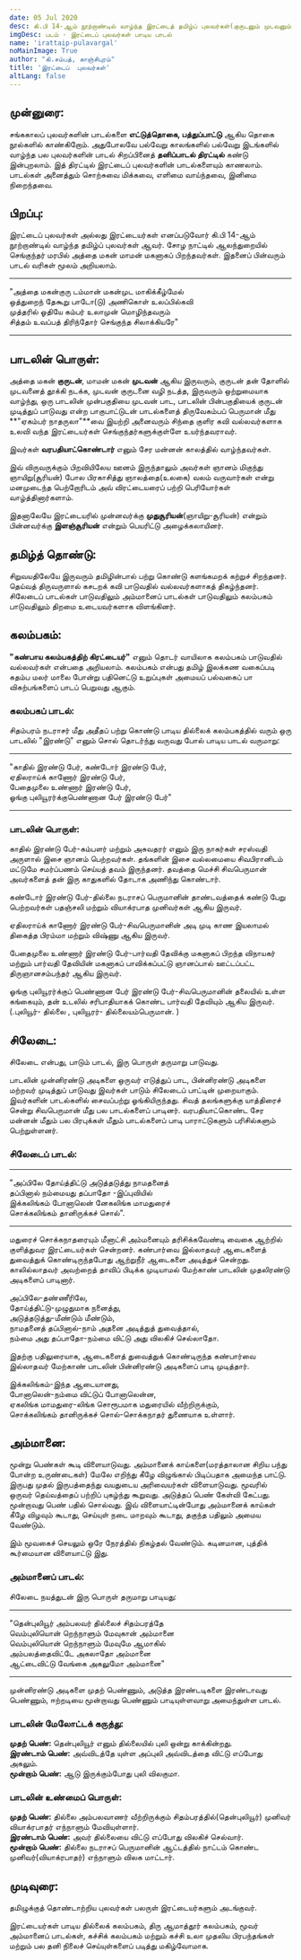 ```yaml
---
date: 05 Jul 2020
desc: கி.பி 14-ஆம் நூற்றாண்டில் வாழ்ந்த இரட்டைத் தமிழ்ப் புலவர்கள்(குருடனும் முடவனும்)
imgDesc: படம் - இரட்டைப் புலவர்கள் பாடிய பாடல்
name: 'irattaip-pulavargal'
noMainImage: True
author: "கி.சம்பத், காஞ்சிபுரம்"
title: 'இரட்டைப்  புலவர்கள்'
altLang: false
---
```

<div>
    <adsbygoogle />
</div>
<Adsense
          data-ad-client="ca-pub-3042269102042405"
          data-ad-slot="1234567890"
/>

## முன்னுரை: 

சங்ககாலப் புலவர்களின் பாடல்களை **எட்டுத்தொகை, பத்துப்பாட்டு** ஆகிய தொகை நூல்களில் காண்கிறோம். 
அதுபோலவே பல்வேறு காலங்களில் பல்வேறு இடங்களில் வாழ்ந்த பல புலவர்களின் பாடல் சிறப்பினைத் 
**தனிப்பாடல் திரட்டில்** கண்டு இன்புறலாம். இத் திரட்டில் இரட்டைப் புலவர்களின் பாடல்களையும் காணலாம். 
பாடல்கள் அனைத்தும் சொற்சுவை மிக்கவை, எளிமை வாய்ந்தவை, இனிமை நிறைந்தவை.

## பிறப்பு:

இரட்டைப் புலவர்கள் அல்லது இரட்டையர்கள் எனப்படுவோர் கி.பி 14-ஆம் நூற்றாண்டில் வாழ்ந்த தமிழ்ப் புலவர்கள் ஆவர்.
சோழ நாட்டில் ஆலந்துறையில் செங்குந்தர் மரபில் அத்தை மகன் மாமன் மகனாகப் பிறந்தவர்கள். 
இதனைப் பின்வரும் பாடல் வரிகள் மூலம் அறியலாம்.

----

"அத்தை மகன்குரு டம்மான் மகன்முட மாகிக்கீழ்மேல்  
ஒத்துறைந் தேகூறு பாடோ(டு) அணிகொள் உலப்பில்கவி   
முத்தரில் ஓதியே கம்பர் உலாமுன்  மொழிந்தவரும்   
சித்தம் உவப்பத் திரிந்தோர் செங்குந்த சிலாக்கியரே"  

----

## பாடலின் பொருள்:

அத்தை மகன் **குருடன்**, மாமன் மகன் **முடவன்** ஆகிய இருவரும், குருடன் தன் தோளில் முடவனைத் தூக்கி நடக்க, 
முடவன் குருடனை வழி நடத்த, இருவரும் ஒற்றுமையாக வாழ்ந்து, ஒரு பாடலின் முன்பகுதியை முடவன் பாட, 
பாடலின் பின்பகுதியைக் குருடன் முடித்துப்  பாடுவது என்ற பாகுபாட்டுடன் பாடல்களைத் திருவேகம்பப் பெருமான் 
மீது **"ஏகம்பர் நாதருலா"**வை இயற்றி அனைவரும் சிந்தை குளிர கவி வல்லவர்களாக உலவி வந்த இரட்டையர்கள் 
செங்குந்தர்களுக்குள்ளே உயர்ந்தவராவர்.  

இவர்கள் **வரபதியாட்கொண்டார்** எனும் சேர மன்னன் காலத்தில் வாழ்ந்தவர்கள்.

இவ் விருவருக்கும் பிறவியிலேய ஊனம் இருந்தாலும் அவர்கள் ஞானம் மிகுந்து ஞாயிறு(சூரியன்) போல பிரகாசித்து ஞாலத்தை(உலகை) வலம் வருவார்கள் என்று மனமுடைந்த பெற்றோரிடம் அவ் விரட்டையரைப் பற்றி  பெரியோர்கள் வாழ்த்தினார்களாம்.

இதனாலேயே இரட்டையரில் முன்னவர்க்கு **முதுசூரியன்**(ஞாயிறு-சூரியன்) என்றும் பின்னவர்க்கு **இளஞ்சூரியன்** என்றும் 
பெயரிட்டு அழைக்கலாயினர்.

## தமிழ்த் தொண்டு:

சிறுவயதிலேயே இருவரும் தமிழின்பால் பற்று கொண்டு களங்கமறக் கற்றுச் சிறந்தனர். தெய்வத் திருவருளால் கசடறக் கவி 
பாடுவதில் வல்லவர்களாகத் திகழ்ந்தனர். சிலேடைப் பாடல்கள் பாடுவதிலும் அம்மானைப் பாடல்கள் பாடுவதிலும் கலம்பகம் 
பாடுவதிலும் திறமை உடையவர்களாக விளங்கினர்.

## கலம்பகம்: 

**"கண்பாய  கலம்பகத்திற் கிரட்டையர்"** எனும் தொடர் வாயிலாக கலம்பகம் பாடுவதில் வல்லவர்கள் என்பதை அறியலாம்.
கலம்பகம் என்பது தமிழ் இலக்கண வகைப்படி கதம்ப மலர் மாலை போன்று பதினெட்டு உறுப்புகள் அமையப் பல்வகைப் பா 
விகற்பங்களைப் பாடப் பெறுவது ஆகும். 


### கலம்பகப் பாடல்:

சிதம்பரம் நடராசர் மீது அதீதப் பற்று கொண்டு பாடிய தில்லைக் கலம்பகத்தில் வரும் ஒரு பாடலில் "இரண்டு" எனும் சொல் 
தொடர்ந்து வருவது போல் பாடிய பாடல் வருமாறு:

----

"காதில் இரண்டு பேர், கண்டோர் இரண்டு பேர்,   
ஏதிலராய்க் காணோர் இரண்டு பேர்,   
பேதைமுலை உண்ணார் இரண்டு பேர்,  
ஓங்கு புலியூரர்க்குபெண்ணான பேர் இரண்டு பேர்"  

----

### பாடலின் பொருள்:

காதில் இரண்டு பேர்-கம்பளர் மற்றும் அசுவதரர் எனும் இரு நாகர்கள் சரஸ்வதி அருளால் இசை ஞானம் பெற்றவர்கள். 
தங்களின் இசை வல்லமையை சிவபிரானிடம் மட்டுமே சமர்ப்பணம் செய்யத் தவம் இருந்தனர். தவத்தை மெச்சி சிவபெருமான் 
அவர்களைத் தன் இரு காதுகளில் தோடாக அணிந்து கொண்டார்.  

கண்டோர் இரண்டு பேர்-தில்லை நடராசப் பெருமானின் தாண்டவத்தைக் கண்டு பேறு பெற்றவர்கள் பதஞ்சலி மற்றும் 
வியாக்ரபாத முனிவர்கள் ஆகிய இருவர்.

ஏதிலராய்க் காணோர் இரண்டு பேர்-சிவபெருமானின் அடி முடி காண இயலாமல் திகைத்த பிரம்மா மற்றும் விஷ்ணு ஆகிய  இருவர்.

பேதைமுலை உண்ணார் இரண்டு பேர்-பார்வதி தேவிக்கு மகனாகப் பிறந்த விநாயகர் மற்றும் பார்வதி தேவியின் மகனாகப் 
பாவிக்கப்பட்டு ஞானப்பால் ஊட்டப்பட்ட திருஞானசம்பந்தர் ஆகிய இருவர்.  

ஓங்கு புலியூரர்க்குப் பெண்ணான பேர் இரண்டு பேர்-சிவபெருமானின் தலையில் உள்ள கங்கையும், தன் உடலில் சரிபாதியாகக் 
கொண்ட பார்வதி தேவியும் ஆகிய இருவர்.(.புலியூர்- தில்லை , புலியூரர்- தில்லையம்பெருமான். )

## சிலேடை:

சிலேடை என்பது, பாடும் பாடல், இரு பொருள் தருமாறு பாடுவது.

பாடலின் முன்னிரண்டு அடிகளை ஒருவர் எடுத்துப் பாட, பின்னிரண்டு அடிகளை மற்றவர் முடித்துப் பாடுவது இவர்கள் பாடும் சிலேடைப் பாட்டின் 
முறையாகும். இவர்களின் பாடல்களில் சைவப்பற்று ஓங்கியிருந்தது. சிவத் தலங்களுக்கு யாத்திரைச் சென்று சிவபெருமான் 
மீது பல பாடல்களைப் பாடினர். வரபதியாட்கொண்ட சேர மன்னன் மீதும் பல பிரபுக்கள் மீதும் பாடல்களைப் பாடி 
பாராட்டுகளும் பரிசில்களும் பெற்றுள்ளனர்.

### சிலேடைப் பாடல்:
----

"அப்பிலே தோய்த்திட்டு அடுத்தடுத்து நாமதனைத்  
தப்பினால் நம்மையது தப்பாதோ -இப்புவியில்   
இக்கலிங்கம் போனாலென் னேகலிங்க மாமதுரைச்  
சொக்கலிங்கம் தானிருக்கச் சொல்".  

----

மதுரைச் சொக்கநாதரையும் மீனாட்சி அம்மனையும் தரிசிக்கவேண்டி வைகை ஆற்றில் குளித்துவர இரட்டையர்கள் சென்றனர். 
கண்பார்வை இல்லாதவர் ஆடைகளைத் துவைத்துக் கொண்டிருந்தபோது ஆற்றுநீர் ஆடைகளை அடித்துச் சென்றது. 
காலில்லாதவர் அவற்றைத் தாவிப் பிடிக்க முடியாமல் மேற்காண் பாடலின் முதலிரண்டு அடிகளைப் பாடினார்.

அப்பிலே-தண்ணீரிலே,  
தோய்த்திட்டு-முழுதுமாக நனைத்து,  
அடுத்தடுத்து-மீண்டும் மீண்டும்,  
நாமதனைத் தப்பினால்-நாம் அதனை அடித்துத் துவைத்தால்,  
நம்மை அது தப்பாதோ-நம்மை விட்டு அது விலகிச் செல்லாதோ.  

இதற்கு பதிலுரையாக, ஆடைகளைத் துவைத்துக் கொண்டிருந்த கண்பார்வை இல்லாதவர் மேற்காண் பாடலின் பின்னிரண்டு 
அடிகளைப் பாடி முடித்தார்.  

இக்கலிங்கம்-இந்த ஆடையானது,  
போனாலென்-நம்மை விட்டுப் போனாலென்ன,  
ஏகலிங்க மாமதுரை-லிங்க சொரூபமாக மதுரையில் வீற்றிருக்கும்,  
சொக்கலிங்கம் தானிருக்கச் சொல்-சொக்கநாதர் துணையாக உள்ளார்.  

## அம்மானை:

மூன்று பெண்கள் கூடி விளையாடுவது. அம்மானைக் காய்களை(மரத்தாலான சிறிய பந்து போன்ற உருண்டைகள்) மேலே 
எறிந்து கீழே விழுங்கால் பிடிப்பதாக அமைந்த பாட்டு. இருபது முதல் இருபத்தைந்து வயதுடைய அரிவையர்கள் விளையாடுவது.
மூவரில் ஒருவர் தெய்வத்தைப் பற்றிப் புகழ்ந்து கூறுவது. அடுத்தப் பெண் கேள்வி கேட்பது. மூன்றாவது பெண் பதில் சொல்வது.
இவ் விளையாட்டின்போது அம்மானைக் காய்கள் கீழே விழவும் கூடாது, செய்யுள் நடை மாறவும் கூடாது, தகுந்த பதிலும் 
அமைய வேண்டும்.  

இம் மூவகைச் செயலும் ஒரே நேரத்தில் நிகழ்தல் வேண்டும். கடினமான, புத்திக் கூர்மையான விளையாட்டு இது.

### அம்மானைப் பாடல்: 

சிலேடை நயத்துடன் இரு பொருள் தருமாறு பாடியது:

----
"தென்புலியூர் அம்பலவர் தில்லைச் சிதம்பரத்தே  
வெம்புலியொன் றெந்நாளும்  மேவுகான் அம்மானை  
வெம்புலியொன் றெந்நாளும்  மேவுமே ஆமாகில்    
அம்பலத்தைவிட்டே அகலாதோ அம்மானை  
ஆட்டைவிட்டு வேங்கை அகலுமோ அம்மானை"  

----

முன்னிரண்டு  அடிகளை முதற் பெண்ணும், அடுத்த இரண்டடிகளை இரண்டாவது பெண்ணும், ஈற்றடியை மூன்றாவது பெண்ணும் 
பாடியுள்ளவாறு அமைந்துள்ள பாடல்.  

### பாடலின் மேலோட்டக் கருத்து:  

**முதற் பெண்:** தென்புலியூர் எனும் தில்லையில் புலி ஒன்று காக்கின்றது.  
**இரண்டாம் பெண்:** அவ்விடத்தே யுள்ள அப்புலி அவ்விடத்தை விட்டு எப்போது அகலும்.  
**மூன்றாம் பெண்:** ஆடு இருக்கும்போது புலி விலகுமா.  

### பாடலின் உண்மைப் பொருள்:

**முதற் பெண்:** தில்லை அம்பலவாணர் வீற்றிருக்கும் சிதம்பரத்தில்(தென்புலியூர்) முனிவர் வியாக்ரபாதர் எந்நாளும் மேவியுள்ளார்.  
**இரண்டாம் பெண்:** அவர் தில்லையை விட்டு எப்போது விலகிச் செல்வார்.  
**மூன்றாம் பெண்:** தில்லை நடராசப் பெருமானின் ஆட்டத்தில் நாட்டம் கொண்ட முனிவர்(வியாக்ரபாதர்) எந்நாளும் விலக மாட்டார். 

## முடிவுரை:

தமிழுக்குத் தொண்டாற்றிய புலவர்கள் பலருள் இரட்டையர்களும் அடங்குவர்.  

இரட்டையர்கள் பாடிய தில்லைக் கலம்பகம், திரு ஆமாத்தூர் கலம்பகம், மூவர் அம்மானைப் பாடல்கள், 
கச்சிக் கலம்பகம் மற்றும் கச்சி உலா முதலிய பிரபந்தங்கள் மற்றும் பல தனி நிலைச் செய்யுள்களைப் படித்து மகிழ்வோமாக.

<style>

</style>
